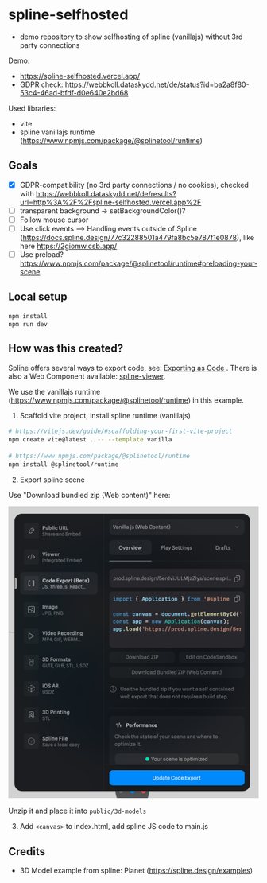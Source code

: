# spline-selfhosted

- demo repository to show selfhosting of spline (vanillajs) without 3rd party connections

Demo: 

- https://spline-selfhosted.vercel.app/
- GDPR check: https://webbkoll.dataskydd.net/de/status?id=ba2a8f80-53c4-46ad-bfdf-d0e640e2bd68

Used libraries:

- vite
- spline vanillajs runtime (https://www.npmjs.com/package/@splinetool/runtime)

## Goals

- [x] GDPR-compatibility (no 3rd party connections / no cookies), checked with https://webbkoll.dataskydd.net/de/results?url=http%3A%2F%2Fspline-selfhosted.vercel.app%2F
- [ ] transparent background -> setBackgroundColor()?
- [ ] Follow mouse cursor 
- [ ] Use click events --> Handling events outside of Spline (https://docs.spline.design/77c32288501a479fa8bc5e787f1e0878), like here  https://2giomw.csb.app/
- [ ] Use preload? https://www.npmjs.com/package/@splinetool/runtime#preloading-your-scene

## Local setup

```
npm install 
npm run dev
```

## How was this created?

Spline offers several ways to export code, see: [Exporting as Code
](https://docs.spline.design/77c32288501a479fa8bc5e787f1e0878). There is also a Web Component available: 
[spline-viewer](https://viewer.spline.design/).

We use the vanillajs runtime (https://www.npmjs.com/package/@splinetool/runtime) in this example.

1. Scaffold vite project, install spline runtime (vanillajs)

```bash
# https://vitejs.dev/guide/#scaffolding-your-first-vite-project
npm create vite@latest . -- --template vanilla

# https://www.npmjs.com/package/@splinetool/runtime
npm install @splinetool/runtime
```

2. Export spline scene

Use "Download bundled zip (Web content)" here:

![screenshot spline export vanillajs dialog](screenshot_export_vanillajs.png)

Unzip it and place it into `public/3d-models`

3. Add `<canvas>` to index.html, add spline JS code to main.js

## Credits

- 3D Model example from spline: Planet (https://spline.design/examples)